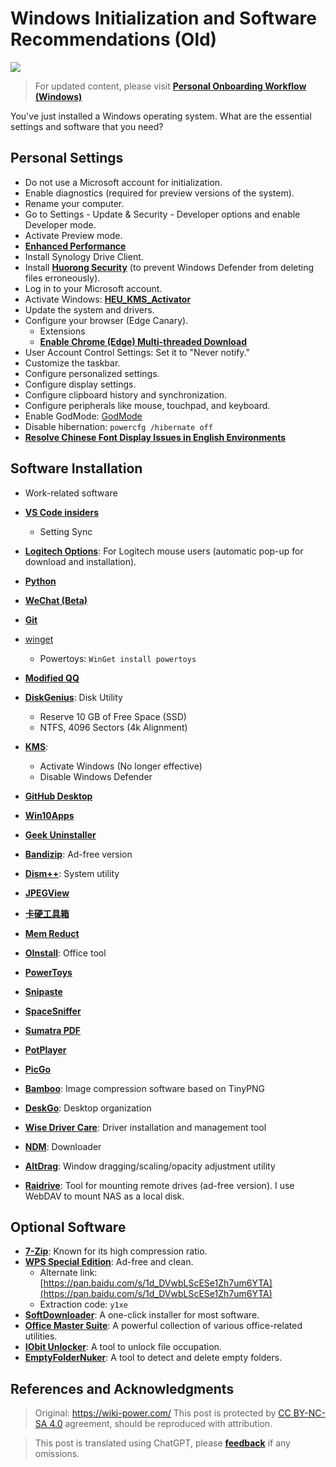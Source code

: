 # Windows Initialization and Software Recommendations (Old)

![](https://img.wiki-power.com/d/wiki-media/img/20210117142759.jpg)

> For updated content, please visit [**Personal Onboarding Workflow (Windows)**](https://wiki-power.com/Personal_Onboarding_Workflow_%28Windows%29/)

You've just installed a Windows operating system. What are the essential settings and software that you need?

## Personal Settings

- Do not use a Microsoft account for initialization.
- Enable diagnostics (required for preview versions of the system).
- Rename your computer.
- Go to Settings - Update & Security - Developer options and enable Developer mode.
- Activate Preview mode.
- [**Enhanced Performance**](https://bobi.site/archives/875)
- Install Synology Drive Client.
- Install [**Huorong Security**](https://www.huorong.cn/) (to prevent Windows Defender from deleting files erroneously).
- Log in to your Microsoft account.
- Activate Windows: [**HEU_KMS_Activator**](https://github.com/zbezj/HEU_KMS_Activator)
- Update the system and drivers.
- Configure your browser (Edge Canary).
  - Extensions
  - [**Enable Chrome (Edge) Multi-threaded Download**](https://wiki-power.com/%E5%BC%80%E5%90%AFChrome%EF%BC%88Edge%EF%BC%89%E5%A4%9A%E7%BA%BF%E7%A8%8B%E4%B8%8B%E8%BD%BD)
- User Account Control Settings: Set it to "Never notify."
- Customize the taskbar.
- Configure personalized settings.
- Configure display settings.
- Configure clipboard history and synchronization.
- Configure peripherals like mouse, touchpad, and keyboard.
- Enable GodMode: [GodMode](https://github.com/linyuxuanlin/File-host/tree/main/software/GodMode.lnk)
- Disable hibernation: `powercfg /hibernate off`
- [**Resolve Chinese Font Display Issues in English Environments**](https://blog.csdn.net/amoscn/article/details/106224359)

## Software Installation

- Work-related software
- [**VS Code insiders**](https://code.visualstudio.com/docs/?dv=win64&build=insiders)
  - Setting Sync
- [**Logitech Options**](https://www.logitech.com.cn/zh-cn/product/options): For Logitech mouse users (automatic pop-up for download and installation).
- [**Python**](https://www.microsoft.com/zh-cn/p/python-39/9p7qfqmjrfp7?rtc=1&activetab=pivot:overviewtab)
- [**WeChat (Beta)**](https://dldir1.qq.com/weixin/Windows/Beta/WeChatBeta.exe)
- [**Git**](https://git-scm.com/downloads)
- [winget](https://www.microsoft.com/zh-cn/p/app-installer/9nblggh4nns1?ocid=9nblggh4nns1_ORSEARCH_Bing&rtc=2&activetab=pivot:overviewtab)
  - Powertoys: `WinGet install powertoys`
- [**Modified QQ**](https://github.com/linyuxuanlin/File-host/blob/main/software/QQ%209.4.2.27666%20Lite-20210118%20by%20flighty-Q.exe)

- [**DiskGenius**](https://www.diskgenius.cn/download.php): Disk Utility
  - Reserve 10 GB of Free Space (SSD)
  - NTFS, 4096 Sectors (4k Alignment)

- [**KMS**](https://github.com/linyuxuanlin/File-host/tree/main/software/KMS.exe):

  - Activate Windows (No longer effective)
  - Disable Windows Defender

- [**GitHub Desktop**](https://desktop.github.com)

- [**Win10Apps**](https://github.com/linyuxuanlin/File-host/tree/main/software/Win10Apps.exe)
- [**Geek Uninstaller**](https://github.com/linyuxuanlin/File-host/tree/main/software/geekuninstaller.exe)
- [**Bandizip**](https://github.com/linyuxuanlin/File-host/tree/main/software/Bandizip.exe): Ad-free version
- [**Dism++**](https://www.chuyu.me/zh-Hans/): System utility
- [**JPEGView**](https://github.com/linyuxuanlin/File-host/tree/main/software/JPEGView64.zip)
- [**卡硬工具箱**](http://www.kbtool.cn/down.php)
- [**Mem Reduct**](https://github.com/henrypp/memreduct/releases)
- [**OInstall**](https://github.com/linyuxuanlin/File-host/tree/main/software/OInstall.exe): Office tool
- [**PowerToys**](https://github.com/microsoft/PowerToys/releases/)
- [**Snipaste**](https://zh.snipaste.com/download.html)
- [**SpaceSniffer**](https://github.com/linyuxuanlin/File-host/tree/main/software/SpaceSniffer.exe)
- [**Sumatra PDF**](https://www.sumatrapdfreader.org/download-free-pdf-viewer.html)
- [**PotPlayer**](https://daumpotplayer.com/download/)
- [**PicGo**](https://github.com/Molunerfinn/PicGo/releases/tag/v2.3.0-beta.4)
- [**Bamboo**](https://christopherwk210.github.io/bamboo/): Image compression software based on TinyPNG
- [**DeskGo**](https://pm.myapp.com/invc/xfspeed/qqpcmgr/data/DeskGo_2_9_1051_127_lite.exe): Desktop organization
- [**Wise Driver Care**](https://github.com/linyuxuanlin/File-host/blob/main/software/Wise%20Driver%20Care.zip): Driver installation and management tool
- [**NDM**](https://www.neatdownloadmanager.com/index.php/en/): Downloader
- [**AltDrag**](https://github.com/linyuxuanlin/File-host/tree/main/software/AltDrag.exe): Window dragging/scaling/opacity adjustment utility
- [**Raidrive**](https://github.com/linyuxuanlin/File-host/blob/main/software/raidrive-2020-6-80.exe): Tool for mounting remote drives (ad-free version). I use WebDAV to mount NAS as a local disk.

## Optional Software

- [**7-Zip**](https://github.com/linyuxuanlin/File-host/tree/main/software/7z.exe): Known for its high compression ratio.
- [**WPS Special Edition**](http://wpspro.support.wps.cn/gov/guangdong/chaozhou/installation/WPS%20Office%202019%20%E4%B8%93%E4%B9%A0%E7%89%88%EF%BC%88%E6%BD%AE%E5%B7%9E%E5%B8%82%E5%85%9A%E6%94%BF%E6%9C%BA%E5%85%B3%E5%8D%95%E4%BD%8D%EF%BC%89.exe): Ad-free and clean.
  - Alternate link: [https://pan.baidu.com/s/1d_DVwbLScESe1Zh7um6YTA](https://pan.baidu.com/s/1d_DVwbLScESe1Zh7um6YTA)
  - Extraction code: `y1xe`
- [**SoftDownloader**](https://github.com/linyuxuanlin/File-host/tree/main/software/SoftDownloader.zip): A one-click installer for most software.
- [**Office Master Suite**](https://github.com/linyuxuanlin/File-host/tree/main/software/OfficeBox.zip): A powerful collection of various office-related utilities.
- [**IObit Unlocker**](https://github.com/linyuxuanlin/File-host/tree/main/software/IObit_Unlocker.exe): A tool to unlock file occupation.
- [**EmptyFolderNuker**](https://github.com/linyuxuanlin/File-host/tree/main/software/EmptyFolderNuker.exe): A tool to detect and delete empty folders.

## References and Acknowledgments

> Original: <https://wiki-power.com/>
> This post is protected by [CC BY-NC-SA 4.0](https://creativecommons.org/licenses/by/4.0/deed.en) agreement, should be reproduced with attribution.

> This post is translated using ChatGPT, please [**feedback**](https://github.com/linyuxuanlin/Wiki_MkDocs/issues/new) if any omissions.